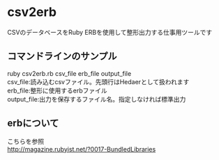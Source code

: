 # csv2erb
CSVのデータベースをRuby ERBを使用して整形出力する仕事用ツールです

## コマンドラインのサンプル
ruby csv2erb.rb csv_file erb_file output_file  
csv_file:読み込むcsvファイル。先頭行はHedaerとして扱われます  
erb_file:整形に使用するerbファイル  
output_file:出力を保存するファイル名。指定しなければ標準出力

## erbについて
こちらを参照  
http://magazine.rubyist.net/?0017-BundledLibraries

